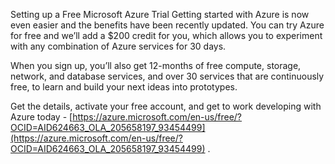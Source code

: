 Setting up a Free Microsoft Azure Trial
Getting started with Azure is now even easier and the benefits have been recently updated. You can try Azure for free and we’ll add a $200 credit for you, which allows you to experiment with any combination of Azure services for 30 days.

When you sign up, you’ll also get 12-months of free compute, storage, network, and database services, and over 30 services that are continuously free, to learn and build your next ideas into prototypes.

Get the details, activate your free account, and get to work developing with Azure today - [https://azure.microsoft.com/en-us/free/?OCID=AID624663_OLA_205658197_93454499](https://azure.microsoft.com/en-us/free/?OCID=AID624663_OLA_205658197_93454499)  .
